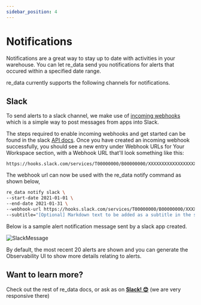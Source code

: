 ```yaml
---
sidebar_position: 4
---
```


# Notifications

Notifications are a great way to stay up to date with activities in your warehouse. You can let re_data send you notifications for alerts that occured within a specified date range.

re_data currently supports the following channels for notifications.

## Slack
To send alerts to a slack channel, we make use of [incoming webhooks](https://api.slack.com/messaging/webhooks) which is a simple way to post messages from apps into Slack.

The steps required to enable incoming webhooks and get started can be found in the slack [API docs](https://api.slack.com/messaging/webhooks#enable_webhooks). Once you have created an incoming webhook successfully, you should see a new entry under Webhook URLs for Your Workspace section, with a Webhook URL that'll look something like this:
```
https://hooks.slack.com/services/T00000000/B00000000/XXXXXXXXXXXXXXXXXXXXXXXX
```

The webhook url can now be used with the re_data notify command as shown below,

```bash
re_data notify slack \
--start-date 2021-01-01 \
--end-date 2021-01-31 \
--webhook-url https://hooks.slack.com/services/T00000000/B00000000/XXXXXXXXXXXXXXXXXXXXXXXX \
--subtitle="[Optional] Markdown text to be added as a subtitle in the slack message generated"
```

Below is a sample alert notification message sent by a slack app created.

![SlackMessage](/screenshots/notifications/slack_notification_message.png)

By default, the most recent 20 alerts are shown and you can generate the Observability UI to show more details relating to alerts.

## Want to learn more?

Check out the rest of re_data docs, or ask as on **[Slack! 😊](https://www.getre.io/slack)** (we are very responsive there)
